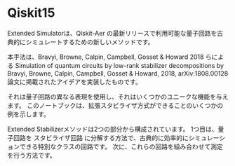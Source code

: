 # Qiskit15

Extended Simulatorは、Qiskit-Aer の最新リリースで利用可能な量子回路を古典的にシミュレートするための新しいメソッドです。

本手法は、Bravyi, Browne, Calpin, Campbell, Gosset & Howard 2018 らによる Simulation of quantum circuits by low-rank stabilizer decompositions by Bravyi, Browne, Calpin, Campbell, Gosset & Howard, 2018, arXiv:1808.00128 論文に掲載されたアイデアを実装したものです。

それは量子回路の異なる表現を使用し、それはいくつかのユニークな機能を与えます。 このノートブックは、拡張スタビライザ方式ができることのいくつかの例を示します。

Extended Stabilizerメソッドは2つの部分から構成されています。 1つ目は、量子回路を スタビライザ回路 に分解する方法で、古典的に効率的にシミュレーションできる特別なクラスの回路です。 次に、これらの回路を組み合わせて測定を行う方法です。

